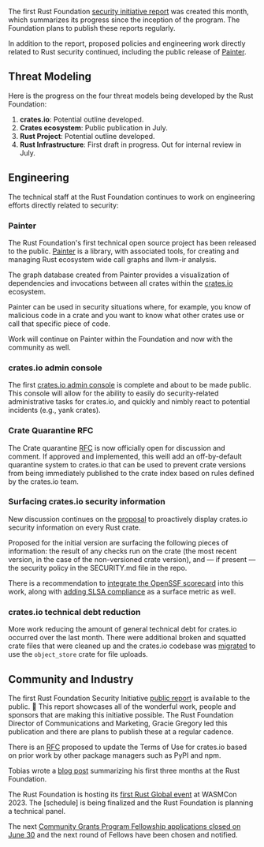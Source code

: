 The first Rust Foundation [security initiative report]() was created this month, which summarizes its progress since the inception of the program. The Foundation plans to publish these reports regularly.

In addition to the report, proposed policies and engineering work directly related to Rust security continued, including the public release of [Painter](https://github.com/rustfoundation/painter/).

## Threat Modeling

Here is the progress on the four threat models being developed by the Rust Foundation:

1. **crates.io**: Potential outline developed.
2. **Crates ecosystem**: Public publication in July.
3. **Rust Project**: Potential outline developed.
4. **Rust Infrastructure**: First draft in progress. Out for internal review in July.

## Engineering

The technical staff at the Rust Foundation continues to work on engineering efforts directly related to security:

### Painter

The Rust Foundation's first technical open source project has been released to the public. [Painter](https://github.com/rustfoundation/painter/) is a library, with associated tools, for creating and managing Rust ecosystem wide call graphs and llvm-ir analysis.

The graph database created from Painter provides a visualization of dependencies and invocations between all crates within the [crates.io](https://crates.io) ecosystem.

Painter can be used in security situations where, for example, you know of malicious code in a crate and you want to know what other crates use or call that specific piece of code.

Work will continue on Painter within the Foundation and now with the community as well.

### crates.io admin console

The first [crates.io admin console](https://github.com/rust-lang/crates.io/pull/6353) is complete and about to be made public. This console will allow for the ability to easily do security-related administrative tasks for crates.io, and quickly and nimbly react to potential incidents (e.g., yank crates).

### Crate Quarantine RFC

The Crate quarantine [RFC](https://github.com/rust-lang/rfcs/pull/3464) is now officially open for discussion and comment. If approved and implemented, this weill add an off-by-default quarantine system to crates.io that can be used to prevent crate versions from being immediately published to the crate index based on rules defined by the crates.io team.

### Surfacing crates.io security information

New discussion continues on the [proposal](https://github.com/rust-lang/crates.io/issues/6397) to proactively display crates.io security information on every Rust crate. 

Proposed for the initial version are surfacing the following pieces of information: the result of any checks run on the crate (the most recent version, in the case of the non-versioned crate version), and — if present — the security policy in the SECURITY.md file in the repo.

There is a recommendation to [integrate the OpenSSF scorecard](https://github.com/rust-lang/crates.io/issues/6397#issuecomment-1646279832) into this work, along with [adding SLSA compliance](https://github.com/rust-lang/crates.io/issues/6397#issuecomment-1646286015) as a surface metric as well.

### crates.io technical debt reduction

More work reducing the amount of general technical debt for crates.io occurred over the last month. There were additional broken and squatted crate files that were cleaned up and the crates.io codebase was [migrated](https://github.com/rust-lang/crates.io/pull/6702) to use the `object_store` crate for file uploads. 

## Community and Industry

The first Rust Foundation Security Initiative [public report]() is available to the public. 🎉 This report showcases all of the wonderful work, people and sponsors that are making this initiative possible. The Rust Foundation Director of Communications and Marketing, Gracie Gregory led this publication and there are plans to publish these at a regular cadence.

There is an [RFC](https://github.com/rust-lang/rfcs/pull/3463) proposed to update the Terms of Use for crates.io based on prior work by other package managers such as PyPI and npm.

Tobias wrote a [blog post](https://foundation.rust-lang.org/news/three-months-at-the-rust-foundation/) summarizing his first three months at the Rust Foundation.

The Rust Foundation is hosting its [first Rust Global event](https://foundation.rust-lang.org/news/rust-foundation-to-host-inaugural-rust-global-event-at-wasmcon-2023/) at WASMCon 2023. The [schedule] is being finalized and the Rust Foundation is planning a technical panel.

The next [Community Grants Program Fellowship applications closed on June 30](https://foundation.rust-lang.org/news/2023-rust-foundation-fellowship-application-open-through-june-30/) and the next round of Fellows have been chosen and notified.